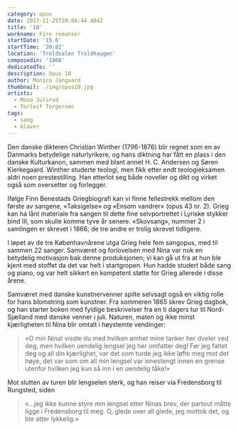 ```yaml
---
category: opus
date: 2017-11-25T20:04:44.484Z
title: '10'
workname: Fire romanser
startDate: '15.6'
startTime: '20:02'
location: 'Troldsalen Troldhaugen'
composedin: '1866'
dedicatedTo: ''
description: Opus 10
author: Monica Jangaard
thumbnail: ./img/opus10.jpg
artists:
  - Mona Julsrud
  - Torleif Torgersen
tags:
  - sang
  - klaver
---
```

Den danske dikteren Christian Winther (1796-1876) blir regnet som en av Danmarks betydelige naturlyrikere, og hans diktning har fått en plass i den danske Kulturkanon, sammen med blant annet H. C. Andersen og Søren Kierkegaard. Winther studerte teologi, men fikk etter endt teologieksamen aldri noen prestestilling. Han etterlot seg både noveller og dikt og virket også som oversetter og forlegger.

Ifølge Finn Benestads Griegbiografi kan vi finne fellestrekk mellom den første av sangene, «Taksigelse» og «Ensom vandrer» (opus 43 nr. 2). Grieg kan ha lånt materiale fra sangen til dette fine selvportrettet i Lyriske stykker bind III, som skulle komme tyve år senere. «Skovsang», nummer 2 i samlingen er skrevet i 1866; de tre andre er trolig skrevet tidligere.

I løpet av de tre Københavnårene utga Grieg hele fem sangopus, med til sammen 22 sanger. Samværet og forlovelsen med Nina var nok en betydelig motivasjon bak denne produksjonen; vi kan gå ut fra at hun ble kjent med stoffet da det var helt i startgropen. Hun hadde studert både sang og piano, og var helt sikkert en kompetent støtte for Grieg allerede i disse årene.  

Samværet med danske kunstnervenner spilte selvsagt også en viktig rolle for hans blomstring som kunstner. Fra sommeren 1865 skrev Grieg dagbok, og han starter boken med fyldige beskrivelser fra en ti dagers tur til Nord-Sjælland med danske venner i juli. Naturen, maten og ikke minst kjærligheten til Nina blir omtalt i høystemte vendinger:

> «O min Nina! visste du med hvilken ømhet mine tanker her dveler ved deg, men hvilken uendelig lengsel jeg her omfatter deg! Før jeg fattet deg og all din kjærlighet, var det som turde jeg ikke løfte meg mot det høye, det var som om all min lengsel var innestengt innen en grense utenfor hvilken jeg kun så inn i en uendelig tåke!»  

Mot slutten av turen blir lengselen sterk, og han reiser via Fredensborg til Rungsted, siden

> «…jeg ikke kunne styre min lengsel etter Ninas brev, der partout måtte ligge i Fredensborg til meg. O, glede over all glede, jeg mottok det, og ble atter lykkelig.»
